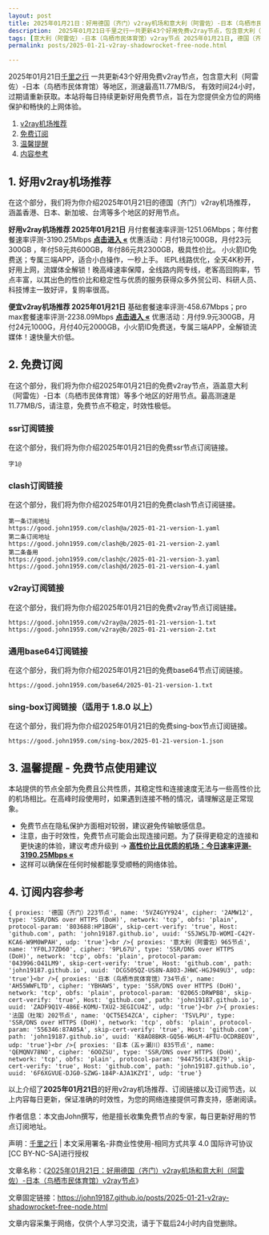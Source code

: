 ```yaml
---
layout: post
title: 2025年01月21日：好用德国（齐门）v2ray机场和意大利（阿雷佐）-日本（鸟栖市民体育馆）v2ray节点
description:  2025年01月21日千里之行一共更新43个好用免费v2ray节点，包含意大利（阿雷佐）-日本（鸟栖市民体育馆）等地区，测速最高11.77MB/S， 有效时间24小时，过期请重新获取。本站将每日持续更新好用免费节点，旨在为您提供全方位的网络保护和畅快的上网体验
tags: [意大利（阿雷佐）-日本（鸟栖市民体育馆）v2ray节点 2025年01月21日, 德国（齐门）好用v2ray机场推荐 2025年01月21日]
permalink: posts/2025-01-21-v2ray-shadowrocket-free-node.html

---
```



2025年01月21日[千里之行](https://john19187.github.io) 一共更新43个好用免费v2ray节点，包含意大利（阿雷佐）-日本（鸟栖市民体育馆）等地区，测速最高11.77MB/S， 有效时间24小时，过期请重新获取。本站将每日持续更新好用免费节点，旨在为您提供全方位的网络保护和畅快的上网体验。

1. [v2ray机场推荐](#1-好用v2ray机场推荐)
2. [免费订阅](#2-免费订阅)
3. [温馨提醒](#3-温馨提醒---免费节点使用建议)
4. [内容参考](#4-订阅内容参考)

## 1. 好用v2ray机场推荐

在这个部分，我们将为你介绍2025年01月21日的德国（齐门）v2ray机场推荐，涵盖香港、日本、新加坡、台湾等多个地区的好用节点。

<div class="good cat1"><strong>好用v2ray机场推荐 2025年01月21日</strong> 月付套餐速率评测-1251.06Mbps；年付套餐速率评测-3190.25Mbps <strong><a href="https://good.john1959.com/lepl/2025-01-21" target="_blank">点击进入 «</a></strong> 优惠活动：月付18元100GB，月付23元300GB ，年付58元共600GB，年付86元共2300GB，极具性价比。 小火箭ID免费送；专属三端APP，适合小白操作，一秒上手。 IEPL线路优化，全天4K秒开，好用上网，流媒体全解锁！晚高峰速率保障，全线路内网专线，老客高回购率，节点丰富，以其出色的性价比和稳定性与优质的服务获得众多外贸公司、科研人员、科技博主一致好评，复购率很高。</div><div class="good cat2">

<strong>便宜v2ray机场推荐 2025年01月21日</strong> 基础套餐速率评测-458.67Mbps；pro max套餐速率评测-2238.09Mbps <strong><a href="https://good.john1959.com/cheap/2025-01-21" target="_blank">点击进入 «</a></strong> 优惠活动：月付9.9元300GB，月付24元1000G，月付40元2000GB，小火箭ID免费送，专属三端APP，全解锁流媒体！速快量大价低。</div>

## 2. 免费订阅

在这个部分，我们将为你介绍2025年01月21日的免费v2ray节点，涵盖意大利（阿雷佐）-日本（鸟栖市民体育馆）等多个地区的好用节点。最高测速是11.77MB/S，请注意，免费节点不稳定，时效性极低。

### ssr订阅链接

在这个部分，我们将为你介绍2025年01月21日的免费ssr节点订阅链接。

```
字1@
```

### clash订阅链接

在这个部分，我们将为你介绍2025年01月21日的免费clash节点订阅链接。

```
第一条订阅地址
https://good.john1959.com/clash@a/2025-01-21-version-1.yaml
第二条订阅地址
https://good.john1959.com/clash@b/2025-01-21-version-2.yaml
第二条备用
https://good.john1959.com/clash@c/2025-01-21-version-3.yaml
https://good.john1959.com/clash@d/2025-01-21-version-4.yaml
```

### v2ray订阅链接

在这个部分，我们将为你介绍2025年01月21日的免费v2ray节点订阅链接。

```
https://good.john1959.com/v2ray@a/2025-01-21-version-1.txt
https://good.john1959.com/v2ray@b/2025-01-21-version-2.txt
```

### 通用base64订阅链接

在这个部分，我们将为你介绍2025年01月21日的免费base64节点订阅链接。

```
https://good.john1959.com/base64/2025-01-21-version-1.txt
```

### sing-box订阅链接（适用于 1.8.0 以上）

在这个部分，我们将为你介绍2025年01月21日的免费sing-box节点订阅链接。

```
https://good.john1959.com/sing-box/2025-01-21-version-1.json
```

## 3. 温馨提醒 - 免费节点使用建议

本站提供的节点全部为免费且公共性质，其稳定性和连接速度无法与一些高性价比的机场相比。在高峰时段使用时，如果遇到连接不畅的情况，请理解这是正常现象。

- 免费节点在隐私保护方面相对较弱，建议避免传输敏感信息。
- 注意，由于时效性，免费节点可能会出现连接问题。为了获得更稳定的连接和更快速的体验，建议考虑升级到 → <strong>[高性价比且优质的机场：今日速率评测- 3190.25Mbps «](https://good.john1959.com/lepl/2025-01-21)</strong>
- 这样可以确保在任何时候都能享受顺畅的网络体验。

## 4. 订阅内容参考

```
{ proxies: '德国（齐门）223节点', name: '5VZ4GYY924', cipher: '2AMW12', type: 'SSR/DNS over HTTPS (DoH)', network: 'tcp', obfs: 'plain', protocol-param: '803688:HP1BGH', skip-cert-verify: 'true', Host: 'github.com', path: 'john19187.github.io', uuid: 'S5JWSL7D-WOMI-C42Y-KCA6-W9M0WPAH', udp: 'true'}<br />{ proxies: '意大利（阿雷佐）965节点', name: 'YF0LJ7ZD60', cipher: '9PL67U', type: 'SSR/DNS over HTTPS (DoH)', network: 'tcp', obfs: 'plain', protocol-param: '043996:O41LM9', skip-cert-verify: 'true', Host: 'github.com', path: 'john19187.github.io', uuid: 'DCG505QZ-US8N-A8O3-JHWC-HGJ949U3', udp: 'true'}<br />{ proxies: '日本（鸟栖市民体育馆）734节点', name: 'AH55WWFLTD', cipher: 'YBHAWS', type: 'SSR/DNS over HTTPS (DoH)', network: 'tcp', obfs: 'plain', protocol-param: '02065:DRWPB8', skip-cert-verify: 'true', Host: 'github.com', path: 'john19187.github.io', uuid: 'ZADF9Q1V-486E-KOMU-TXU2-3EGICU4Z', udp: 'true'}<br />{ proxies: '法国（杜埃）202节点', name: 'QCT5E54ZCA', cipher: 'TSVLPU', type: 'SSR/DNS over HTTPS (DoH)', network: 'tcp', obfs: 'plain', protocol-param: '556346:87A05A', skip-cert-verify: 'true', Host: 'github.com', path: 'john19187.github.io', uuid: 'K8AO8BKR-GQ56-W6LM-4FTU-OCDRBEOV', udp: 'true'}<br />{ proxies: '日本（五ヶ瀬川）835节点', name: 'QEMQNV78NO', cipher: '6OOZSU', type: 'SSR/DNS over HTTPS (DoH)', network: 'tcp', obfs: 'plain', protocol-param: '944756:L43E79', skip-cert-verify: 'true', Host: 'github.com', path: 'john19187.github.io', uuid: '6F6XGVUE-DJG0-SZWG-184P-AJA1KZYI', udp: 'true'}
```

以上介绍了<strong>2025年01月21日</strong>的好用v2ray机场推荐、订阅链接以及订阅节选，以上内容每日更新，保证准确的时效性，为您的网络连接提供可靠支持，感谢阅读。

作者信息：本文由John撰写，他是擅长收集免费节点的专家，每日更新好用的节点订阅地址。

声明：[千里之行](https://john19187.github.io) | 本文采用署名-非商业性使用-相同方式共享 4.0 国际许可协议[CC BY-NC-SA]进行授权

文章名称：《[2025年01月21日：好用德国（齐门）v2ray机场和意大利（阿雷佐）-日本（鸟栖市民体育馆）v2ray节点](https://john19187.github.io/posts/2025-01-21-v2ray-shadowrocket-free-node.html)》

文章固定链接：https://john19187.github.io/posts/2025-01-21-v2ray-shadowrocket-free-node.html

文章内容采集于网络，仅供个人学习交流，请于下载后24小时内自觉删除。
